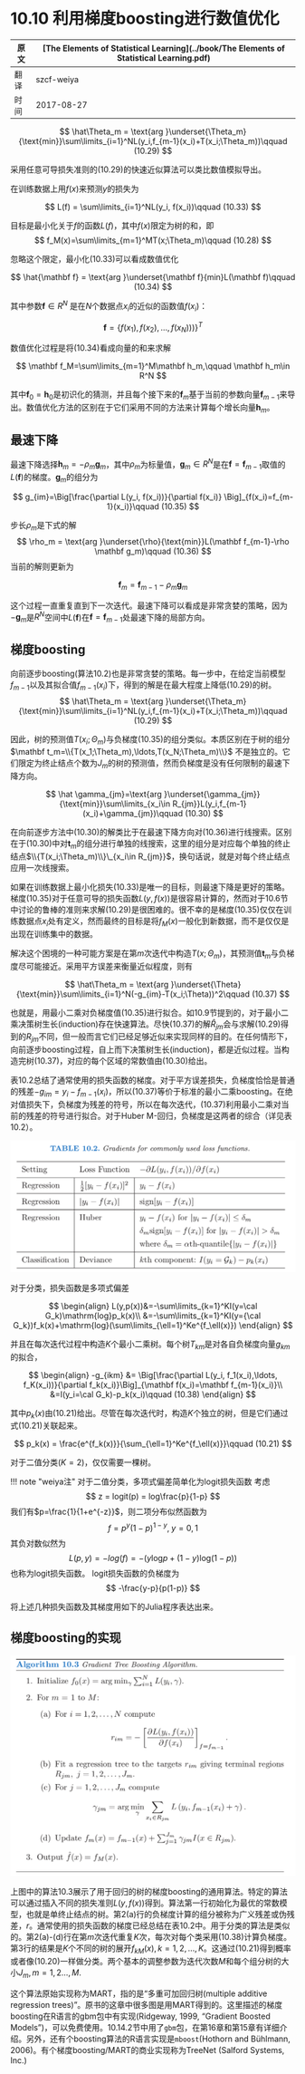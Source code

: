 # 10.10 利用梯度boosting进行数值优化

| 原文   | [The Elements of Statistical Learning](../book/The Elements of Statistical Learning.pdf) |
| ---- | ---------------------------------------- |
| 翻译   | szcf-weiya                               |
| 时间   | 2017-08-27                               |

$$
\hat\Theta_m = \text{arg }\underset{\Theta_m}{\text{min}}\sum\limits_{i=1}^NL(y_i,f_{m-1}(x_i)+T(x_i;\Theta_m))\qquad (10.29)
$$

采用任意可导损失准则的(10.29)的快速近似算法可以类比数值模拟导出。

在训练数据上用$f(x)$来预测$y$的损失为

$$
L(f) = \sum\limits_{i=1}^NL(y_i, f(x_i))\qquad (10.33)
$$

目标是最小化关于$f$的函数$L(f)$，其中$f(x)$限定为树的和，即
$$
f_M(x)=\sum\limits_{m=1}^MT(x;\Theta_m)\qquad (10.28)
$$

忽略这个限定，最小化(10.33)可以看成数值优化

$$
\hat{\mathbf f} = \text{arg }\underset{\mathbf f}{min}L(\mathbf f)\qquad (10.34)
$$

其中参数$\mathbf f\in R^N$ 是在$N$个数据点$x_i$的近似的函数值$f(x_i)$：

$$
\mathbf f=\{f(x_1),f(x_2),\ldots,f(x_N)))\}^T
$$

数值优化过程是将(10.34)看成向量的和来求解

$$
\mathbf f_M=\sum\limits_{m=1}^M\mathbf h_m,\qquad \mathbf h_m\in R^N
$$

其中$\mathbf f_0=\mathbf h_0$是初识化的猜测，并且每个接下来的$\mathbf f_m$基于当前的参数向量$\mathbf f_{m-1}$来导出。<!--，而$\mathbf f_{m-1}$为此前已经更新的和。-->数值优化方法的区别在于它们采用不同的方法来计算每个增长向量$\mathbf h_m$。

## 最速下降

最速下降选择$\mathbf h_m=-\rho_m \mathbf g_m$，其中$\rho_m$为标量值，$\mathbf g_m\in R^N$是在$\mathbf f=\mathbf f_{m-1}$取值的$L(\mathbf f)$的梯度。$\mathbf g_m$的组分为

$$
g_{im}=\Big[\frac{\partial L(y_i, f(x_i))}{\partial f(x_i)} \Big]_{f(x_i)=f_{m-1}(x_i)}\qquad (10.35)
$$

步长$\rho_m$是下式的解
$$
\rho_m = \text{arg }\underset{\rho}{\text{min}}L(\mathbf f_{m-1}-\rho \mathbf g_m)\qquad (10.36)
$$
当前的解则更新为

$$
\mathbf f_m = \mathbf f_{m-1}-\rho_m\mathbf g_m
$$

这个过程一直重复直到下一次迭代。最速下降可以看成是非常贪婪的策略，因为$-\mathbf g_m$是$R^N$空间中$L(\mathbf f)$在$\mathbf f= \mathbf f_{m-1}$处最速下降的局部方向。

## 梯度boosting

向前逐步boosting(算法10.2)也是非常贪婪的策略。每一步中，在给定当前模型$f_{m-1}$以及其拟合值$f_{m-1}(x_i)$下，得到的解是在最大程度上降低(10.29)的树。
$$
\hat\Theta_m = \text{arg }\underset{\Theta_m}{\text{min}}\sum\limits_{i=1}^NL(y_i,f_{m-1}(x_i)+T(x_i;\Theta_m))\qquad (10.29)
$$

因此，树的预测值$T(x_i;\Theta_m)$与负梯度(10.35)的组分类似。本质区别在于树的组分$\mathbf t_m=\\{T(x_1;\Theta_m),\ldots,T(x_N;\Theta_m)\\}$ 不是独立的。它们限定为终止结点个数为$J_m$的树的预测值，然而负梯度是没有任何限制的最速下降方向。

$$
\hat \gamma_{jm}=\text{arg }\underset{\gamma_{jm}}{\text{min}}\sum\limits_{x_i\in R_{jm}}L(y_i,f_{m-1}(x_i)+\gamma_{jm})\qquad (10.30)
$$

在向前逐步方法中(10.30)的解类比于在最速下降方向对(10.36)进行线搜索。区别在于(10.30)中对$\mathbf t_m$的组分进行单独的线搜索，这里的组分是对应每个单独的终止结点$\\{T(x_i;\Theta_m)\\}\_{x_i\in R_{jm}}$，换句话说，就是对每个终止结点应用一次线搜索。

如果在训练数据上最小化损失(10.33)是唯一的目标，则最速下降是更好的策略。梯度(10.35)对于任意可导的损失函数$L(y,f(x))$是很容易计算的，然而对于10.6节中讨论的鲁棒的准则来求解(10.29)是很困难的。很不幸的是梯度(10.35)仅仅在训练数据点$x_i$处有定义，然而最终的目标是将$f_M(x)$一般化到新数据，而不是仅仅是出现在训练集中的数据。

解决这个困境的一种可能方案是在第$m$次迭代中构造$T(x;\Theta_m)$，其预测值$\mathbf t_m$与负梯度尽可能接近。采用平方误差来衡量近似程度，则有

$$
\hat\Theta_m = \text{arg }\underset{\Theta}{\text{min}}\sum\limits_{i=1}^N(-g_{im}-T(x_i;\Theta))^2\qquad (10.37)
$$

也就是，用最小二乘对负梯度值(10.35)进行拟合。如10.9节提到的，对于最小二乘决策树生长(induction)存在快速算法。尽快(10.37)的解$\hat R_{jm}$会与求解(10.29)得到的$R_{jm}$不同，但一般而言它们已经足够近似来实现同样的目的。在任何情形下，向前逐步boosting过程，自上而下决策树生长(induction)，都是近似过程。当构造完树(10.37)，对应的每个区域的常数值由(10.30)给出。

表10.2总结了通常使用的损失函数的梯度。对于平方误差损失，负梯度恰恰是普通的残差$-g_{im}=y_i-f_{m-1}(x_i)$，所以(10.37)等价于标准的最小二乘boosting。在绝对值损失下，负梯度为残差的符号，所以在每次迭代，(10.37)利用最小二乘对当前的残差的符号进行拟合。对于Huber M-回归，负梯度是这两者的综合（详见表10.2）。

![](../img/10/tab10.2.png)

对于分类，损失函数是多项式偏差

$$
\begin{align}
L(y,p(x))&=-\sum\limits_{k=1}^KI(y=\cal G_k)\mathrm{log}p_k(x)\\
&=-\sum\limits_{k=1}^KI(y={\cal G_k})f_k(x)+\mathrm{log}(\sum\limits_{\ell=1}^Ke^{f_\ell(x)})
\end{align}
$$

并且在每次迭代过程中构造$K$个最小二乘树。每个树$T_{km}$是对各自负梯度向量$g_{km}$的拟合，

$$
\begin{align}
-g_{ikm} &= \Big[\frac{\partial L(y_i, f_1(x_i),\ldots, f_K(x_i))}{\partial f_k(x_i)}\Big]_{\mathbf f(x_i)=\mathbf f_{m-1}(x_i)}\\
&=I(y_i=\cal G_k)-p_k(x_i)\qquad (10.38)
\end{align}
$$

其中$p_k(x)$由(10.21)给出。尽管在每次迭代时，构造$K$个独立的树，但是它们通过式(10.21)关联起来。

$$
p_k(x) = \frac{e^{f_k(x)}}{\sum_{\ell=1}^Ke^{f_\ell(x)}}\qquad (10.21)
$$

对于二值分类($K=2$)，仅仅需要一棵树。

!!! note "weiya注"
    对于二值分类，多项式偏差简单化为logit损失函数
    考虑
    $$
    z = logit(p) = log\frac{p}{1-p}
    $$
    我们有$p=\frac{1}{1+e^{-z}}$，则二项分布似然函数为
    $$
    f=p^y(1-p)^{1-y},\; y=0,1
    $$
    其负对数似然为
    $$
    L(p, y) = -log(f)=-(y\mathrm{log}p+(1-y)\mathrm{log}(1-p))
    $$
    也称为logit损失函数。
    logit损失函数的负梯度为
    $$
    -\frac{y-p}{p(1-p)}
    $$

将上述几种损失函数及其梯度用如下的Julia程序表达出来。

<script src="https://gist.github.com/szcf-weiya/cc6eaee677a027af5451f9fd17930543.js"></script>

## 梯度boosting的实现

![](../img/10/alg10.3.png)

上图中的算法10.3展示了用于回归的树的梯度boosting的通用算法。特定的算法可以通过插入不同的损失准则$L(y, f(x))$得到。算法第一行初始化为最优的常数模型，也就是单终止结点的树。第2(a)行的负梯度计算的组分被称为广义残差或伪残差，$r$。通常使用的损失函数的梯度已经总结在表10.2中。用于分类的算法是类似的。第2(a)-(d)行在第$m$次迭代重复$K$次，每次对每个类采用(10.38)计算负梯度。第3行的结果是$K$个不同的树的展开$f_{kM}(x), k=1,2,\ldots, K$。这通过(10.21)得到概率或者像(10.20)一样做分类。两个基本的调整参数为迭代次数$M$和每个组分树的大小$J_m,m=1,2\ldots,M$.

这个算法原始实现称为MART，指的是“多重可加回归树(multiple additive regression trees)”。原书的这章中很多图是用MART得到的。这里描述的梯度boosting在R语言的gbm包中有实现(Ridgeway, 1999, “Gradient Boosted Models”)，可以免费使用。10.14.2节中用了`gbm`包，在第16章和第15章有详细介绍。另外，还有个boosting算法的R语言实现是`mboost`(Hothorn and Bühlmann, 2006)。有个梯度boosting/MART的商业实现称为TreeNet (Salford Systems, Inc.)
